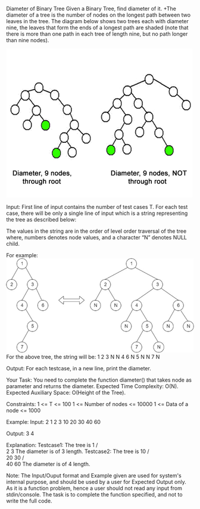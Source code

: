 Diameter of Binary Tree 
Given a Binary Tree, find diameter of it.
+The diameter of a tree is the number of nodes on the longest path between two leaves in the tree. The diagram below shows two trees each with diameter nine, the leaves that form the ends of a longest path are shaded (note that there is more than one path in each tree of length nine, but no path longer than nine nodes).

![diameter](diameter.jpg)

Input:
First line of input contains the number of test cases T. For each test case, there will be only a single line of input which is a string representing the tree as described below: 

The values in the string are in the order of level order traversal of the tree where, numbers denotes node values, and a character “N” denotes NULL child.

For example:
  ![label](label.jpg)
For the above tree, the string will be: 1 2 3 N N 4 6 N 5 N N 7 N

Output:
For each testcase, in a new line, print the diameter.

Your Task:
You need to complete the function diameter() that takes node as parameter and returns the diameter.
Expected Time Complexity: O(N).
Expected Auxiliary Space: O(Height of the Tree).

Constraints:
1 <= T <= 100
1 <= Number of nodes <= 10000
1 <= Data of a node <= 1000

Example:
Input:
2
1 2 3
10 20 30 40 60 

Output:
3
4

Explanation:
Testcase1: The tree is
        1
     /      \
   2        3
The diameter is of 3 length.
Testcase2: The tree is
                           10
                        /        \
                     20         30
                  /       \
               40       60
The diameter is of 4 length.

Note: The Input/Ouput format and Example given are used for system's internal purpose, and should be used by a user for Expected Output only. As it is a function problem, hence a user should not read any input from stdin/console. The task is to complete the function specified, and not to write the full code.
